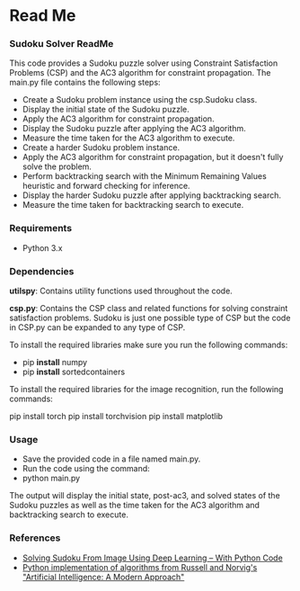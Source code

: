 
# Read Me

### Sudoku Solver ReadMe
This code provides a Sudoku puzzle solver using Constraint Satisfaction Problems (CSP) and the AC3 algorithm for constraint propagation. The main.py file contains the following steps:

* Create a Sudoku problem instance using the csp.Sudoku class.
* Display the initial state of the Sudoku puzzle.
* Apply the AC3 algorithm for constraint propagation.
* Display the Sudoku puzzle after applying the AC3 algorithm.
* Measure the time taken for the AC3 algorithm to execute.
* Create a harder Sudoku problem instance.
* Apply the AC3 algorithm for constraint propagation, but it doesn't fully solve the problem.
* Perform backtracking search with the Minimum Remaining Values heuristic and forward checking for inference.
* Display the harder Sudoku puzzle after applying backtracking search.
* Measure the time taken for backtracking search to execute.

### Requirements
* Python 3.x


### Dependencies


**utilspy**: Contains utility functions used throughout the code.

**csp.py**: Contains the CSP class and related functions for solving constraint satisfaction problems. Sudoku is just one possible type of CSP but the code in CSP.py can be expanded to any type of CSP.

To install the required libraries make sure you run the following commands: 

* pip **install** numpy
* pip **install** sortedcontainers

To install the required libraries for the image recognition, run the following commands:

pip install torch
pip install torchvision
pip install matplotlib

### Usage
* Save the provided code in a file named main.py.
* Run the code using the command:
*   python main.py

The output will display the initial state, post-ac3, and solved states of the Sudoku puzzles as well as the time taken for the AC3 algorithm and backtracking search to execute.

### References
* [Solving Sudoku From Image Using Deep Learning – With Python Code](https://www.analyticsvidhya.com/blog/2021/05/solving-sudoku-from-image-using-deep-learning-with-python-code/)
* [Python implementation of algorithms from Russell and Norvig's "Artificial Intelligence: A Modern Approach"](https://github.com/aimacode/aima-python)
